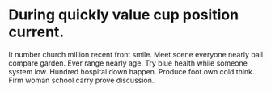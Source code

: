 
# During quickly value cup position current.
It number church million recent front smile. Meet scene everyone nearly ball compare garden. Ever range nearly age.
Try blue health while someone system low.
Hundred hospital down happen. Produce foot own cold think. Firm woman school carry prove discussion.